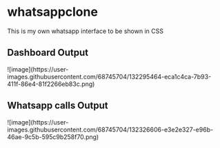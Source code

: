 # whatsappclone
This is my own whatsapp interface to be shown in CSS

<h2>Dashboard Output</h2>
![image](https://user-images.githubusercontent.com/68745704/132295464-eca1c4ca-7b93-411f-86e4-81f2266eb83c.png)

<h2>Whatsapp calls Output</h2>
![image](https://user-images.githubusercontent.com/68745704/132326606-e3e2e327-e96b-46ae-9c5b-595c9b258f70.png)

